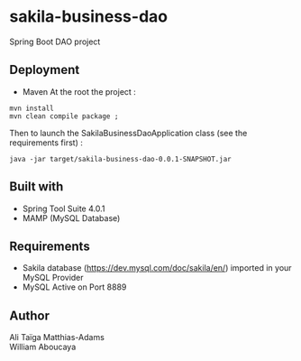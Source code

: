 # sakila-business-dao

Spring Boot DAO project

## Deployment

* Maven
At the root the project :
```
mvn install
mvn clean compile package ;
```
Then to launch the SakilaBusinessDaoApplication class (see the requirements first) : 
```
java -jar target/sakila-business-dao-0.0.1-SNAPSHOT.jar
```

## Built with

* Spring Tool Suite 4.0.1
* MAMP (MySQL Database)

## Requirements

* Sakila database (https://dev.mysql.com/doc/sakila/en/) imported in your MySQL Provider
* MySQL Active on Port 8889

## Author

Ali Taïga Matthias-Adams  
William Aboucaya
